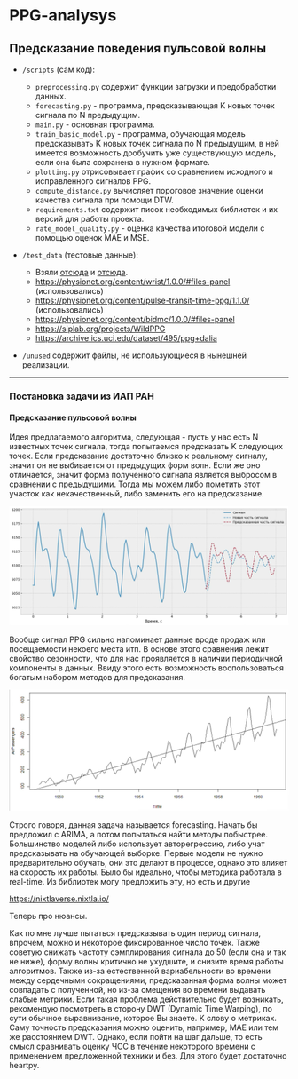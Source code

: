 # PPG-analysys

## Предсказание поведения пульсовой волны

- `/scripts` (сам код):

  - `preprocessing.py` содержит функции загрузки и предобработки данных.
  - `forecasting.py` - программа, предсказывающая K новых точек сигнала по N предыдущим.
  - `main.py` - основная программа.
  - `train_basic_model.py` - программа, обучающая модель предсказывать K новых точек сигнала по N предыдущим, в ней имеется возможность дообучить уже существующую модель, если она была сохранена в нужном формате.
  - `plotting.py` отрисовывает график со сравнением исходного и исправленного сигналов PPG.
  - `compute_distance.py` вычисляет пороговое значение оценки качества сигнала при помощи DTW.
  - `requirements.txt` содержит писок необходимых библиотек и их версий для работы проекта.
  - `rate_model_quality.py` - оценка качества итоговой модели с помощью оценок MAE и MSE.

- `/test_data` (тестовые данные):
  - Взяли [отсюда](https://physionet.org/content/wrist/1.0.0/#files-panel) и [отсюда](https://physionet.org/content/pulse-transit-time-ppg/1.1.0/).
  <!-- - Все ссылки на тестовые данные: -->
  - https://physionet.org/content/wrist/1.0.0/#files-panel (использовались)
  - https://physionet.org/content/pulse-transit-time-ppg/1.1.0/ (использовались)
  - https://physionet.org/content/bidmc/1.0.0/#files-panel
  - https://siplab.org/projects/WildPPG
  - https://archive.ics.uci.edu/dataset/495/ppg+dalia

- `/unused` содержит файлы, не использующиеся в нынешней реализации.

---

### Постановка задачи из ИАП РАН

#### Предсказание пульсовой волны

Идея предлагаемого алгоритма, следующая - пусть у нас есть N известных точек сигнала, тогда попытаемся предсказать K следующих точек. Если предсказание достаточно близко к реальному сигналу, значит он не выбивается от предыдущих форм волн. Если же оно отличается, значит форма полученного сигнала является выбросом в сравнении с предыдущими. Тогда мы можем либо пометить этот участок как некачественный, либо заменить его на предсказание.

![](images/img1.png)

Вообще сигнал PPG сильно напоминает данные вроде продаж или посещаемости некоего места итп. В основе этого сравнения лежит свойство сезонности, что для нас проявляется в наличии периодичной компоненты в данных. Ввиду этого есть возможность воспользоваться богатым набором методов для предсказания.

![](images/img2.png)

Строго говоря, данная задача называется forecasting. Начать бы предложил с ARIMA, а потом попытаться найти методы побыстрее. Большинство моделей либо использует авторегрессию, либо учат предсказывать на обучающей выборке.
Первые модели не нужно предварительно обучать, они это делают в процессе, однако это влияет на скорость их работы. Было бы идеально, чтобы методика работала в real-time.
Из библиотек могу предложить эту, но есть и другие

https://nixtlaverse.nixtla.io/

Теперь про нюансы.

Как по мне лучше пытаться предсказывать один период сигнала, впрочем, можно и некоторое фиксированное число точек. Также советую снижать частоту сэмплирования сигнала до 50 (если она и так не ниже), форму волны критично не ухудшите, и снизите время работы алгоритмов.
Также из-за естественной вариабельности во времени между сердечными сокращениями, предсказанная форма волны может совпадать с полученной, но из-за смещения во времени выдавать слабые метрики. Если такая проблема действительно будет возникать, рекомендую посмотреть в сторону DWT (Dynamic Time Warping), по сути обычное выравнивание, которое Вы знаете.
К слову о метриках. Саму точность предсказания можно оценить, например, MAE или тем же расстоянием DWT. Однако, если пойти на шаг дальше, то есть смысл сравнивать оценку ЧСС в течение некоторого времени с применением предложенной техники и без. Для этого будет достаточно heartpy.
